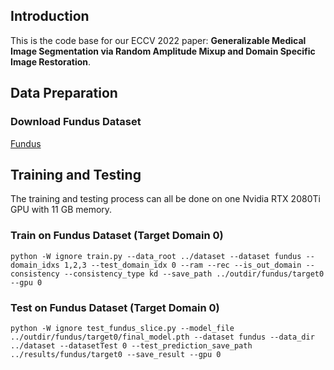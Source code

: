 ## Introduction

This is the code base for our ECCV 2022 paper: **Generalizable Medical Image Segmentation via Random Amplitude Mixup and Domain Specific Image Restoration**.

## Data Preparation

### Download Fundus Dataset
[Fundus](https://github.com/emma-sjwang/Dofe)


## Training and Testing
The training and testing process can all be done on one Nvidia RTX 2080Ti GPU with 11 GB memory.
### Train on Fundus Dataset (Target Domain 0)
```
python -W ignore train.py --data_root ../dataset --dataset fundus --domain_idxs 1,2,3 --test_domain_idx 0 --ram --rec --is_out_domain --consistency --consistency_type kd --save_path ../outdir/fundus/target0 --gpu 0
```

### Test on Fundus Dataset (Target Domain 0)
```
python -W ignore test_fundus_slice.py --model_file ../outdir/fundus/target0/final_model.pth --dataset fundus --data_dir ../dataset --datasetTest 0 --test_prediction_save_path ../results/fundus/target0 --save_result --gpu 0
```

